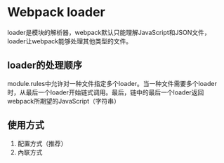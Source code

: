 # Webpack loader

loader是模块的解析器，webpack默认只能理解JavaScript和JSON文件，loader让webpack能够处理其他类型的文件。

## loader的处理顺序
module.rules中允许对一种文件指定多个loader。当一种文件需要多个loader时，从最后一个loader开始链式调用。最后，链中的最后一个loader返回webpack所期望的JavaScript（字符串）

## 使用方式
1. 配置方式（推荐）
2. 內联方式